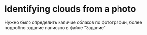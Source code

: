 # Identifying clouds from a photo
Нужно было определить наличие облаков по фотографии, более подробно задание написано в файле "Задание"
